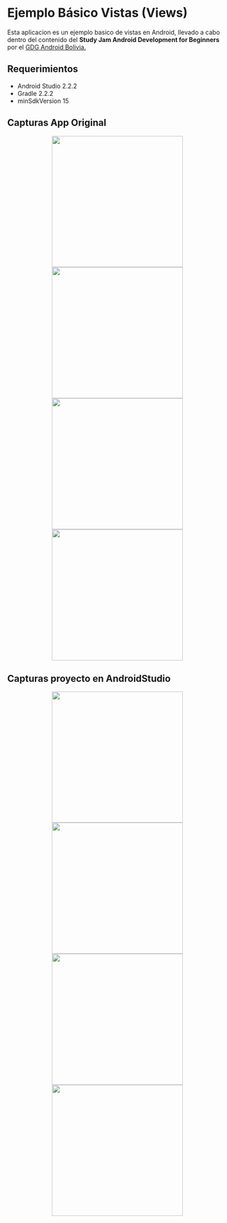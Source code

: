 Ejemplo Básico Vistas (Views)
========================

Esta aplicacion es un ejemplo basico de vistas en Android, llevado a cabo dentro del contenido del **Study Jam Android Development for Beginners** por el [GDG Android Bolivia.](http://www.gdg.androidbolivia.com/)


Requerimientos
------------

  * Android Studio 2.2.2
  * Gradle 2.2.2
  * minSdkVersion 15

Capturas App Original
---------
<div align="center">
    <img src="/img/Screenshot2.png" width="300">
</div>
<div align="center">
    <img src="/img/Screenshot3.png" width="300">
</div>
<div align="center">
    <img src="/img/Screenshot4.png" width="300">
</div>
<div align="center">
    <img src="/img/Screenshot1.png" width="300">
</div>

Capturas proyecto en AndroidStudio
---------
<div align="center">
    <img src="/img/Screenshot6.png" width="300">
</div>
<div align="center">
    <img src="/img/Screenshot7.png" width="300">
</div>
<div align="center">
    <img src="/img/Screenshot8.png" width="300">
</div>
<div align="center">
    <img src="/img/Screenshot9.png" width="300">
</div>
